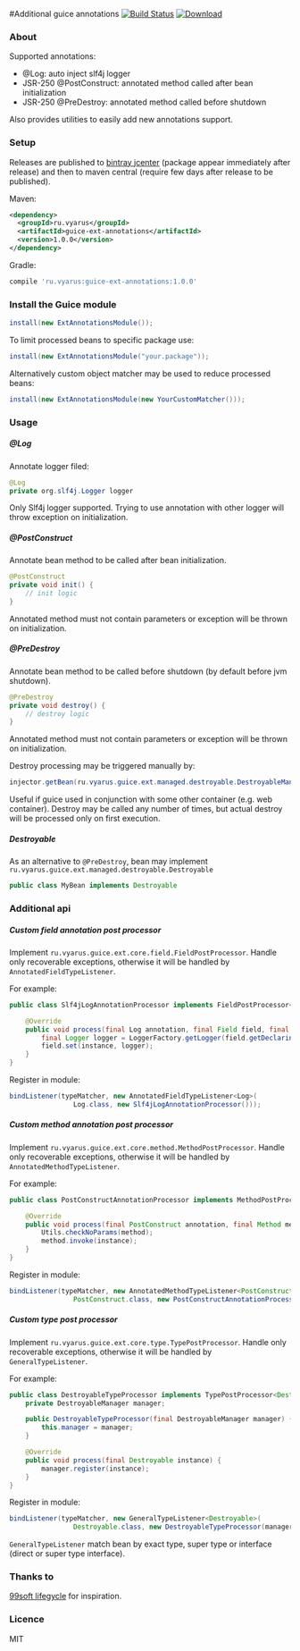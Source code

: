 #Additional guice annotations
[![Build Status](https://travis-ci.org/xvik/guice-ext-annotations.svg?branch=master)](https://travis-ci.org/xvik/guice-ext-annotations)
[ ![Download](https://api.bintray.com/packages/vyarus/xvik/guice-ext-annotations/images/download.png) ](https://bintray.com/vyarus/xvik/guice-ext-annotations/_latestVersion)

### About

Supported annotations:
* @Log: auto inject slf4j logger
* JSR-250 @PostConstruct: annotated method called after bean initialization
* JSR-250 @PreDestroy: annotated method called before shutdown

Also provides utilities to easily add new annotations support.

### Setup

Releases are published to [bintray jcenter](https://bintray.com/bintray/jcenter) (package appear immediately after release) 
and then to maven central (require few days after release to be published). 

Maven:

```xml
<dependency>
  <groupId>ru.vyarus</groupId>
  <artifactId>guice-ext-annotations</artifactId>
  <version>1.0.0</version>
</dependency>
```

Gradle:

```groovy
compile 'ru.vyarus:guice-ext-annotations:1.0.0'
```

### Install the Guice module

```java
install(new ExtAnnotationsModule());
```

To limit processed beans to specific package use:

```java
install(new ExtAnnotationsModule("your.package"));
```

Alternatively custom object matcher may be used to reduce processed beans:

```java
install(new ExtAnnotationsModule(new YourCustomMatcher()));
```

### Usage

##### @Log

Annotate logger filed:

```java
@Log
private org.slf4j.Logger logger
```

Only Slf4j logger supported. Trying to use annotation with other logger will throw exception on initialization.

##### @PostConstruct

Annotate bean method to be called after bean initialization.

```java
@PostConstruct
private void init() { 
    // init logic 
}
```

Annotated method must not contain parameters or exception will be thrown on initialization.

##### @PreDestroy

Annotate bean method to be called before shutdown (by default before jvm shutdown).

```java
@PreDestroy
private void destroy() { 
    // destroy logic 
}
```

Annotated method must not contain parameters or exception will be thrown on initialization.

Destroy processing may be triggered manually by:

```java
injector.getBean(ru.vyarus.guice.ext.managed.destroyable.DestroyableManager.class).destroy()
```
Useful if guice used in conjunction with some other container (e.g. web container). Destroy may be called any number of times, 
but actual destroy will be processed only on first execution.

##### Destroyable

As an alternative to `@PreDestroy`, bean may implement `ru.vyarus.guice.ext.managed.destroyable.Destroyable`

```java
public class MyBean implements Destroyable
```

### Additional api

##### Custom field annotation post processor

Implement `ru.vyarus.guice.ext.core.field.FieldPostProcessor`. 
Handle only recoverable exceptions, otherwise it will be handled by `AnnotatedFieldTypeListener`.

For example:

```java
public class Slf4jLogAnnotationProcessor implements FieldPostProcessor<Log> {

    @Override
    public void process(final Log annotation, final Field field, final Object instance) throws Exception {
        final Logger logger = LoggerFactory.getLogger(field.getDeclaringClass());
        field.set(instance, logger);
    }
}
```

Register in module:

```java
bindListener(typeMatcher, new AnnotatedFieldTypeListener<Log>(
                Log.class, new Slf4jLogAnnotationProcessor()));
```

##### Custom method annotation post processor

Implement `ru.vyarus.guice.ext.core.method.MethodPostProcessor`. 
Handle only recoverable exceptions, otherwise it will be handled by `AnnotatedMethodTypeListener`.

For example:

```java
public class PostConstructAnnotationProcessor implements MethodPostProcessor<PostConstruct> {

    @Override
    public void process(final PostConstruct annotation, final Method method, final Object instance) throws Exception {
        Utils.checkNoParams(method);
        method.invoke(instance);
    }
}
```

Register in module:

```java
bindListener(typeMatcher, new AnnotatedMethodTypeListener<PostConstruct>(
                PostConstruct.class, new PostConstructAnnotationProcessor()));
```

##### Custom type post processor

Implement `ru.vyarus.guice.ext.core.type.TypePostProcessor`.
Handle only recoverable exceptions, otherwise it will be handled by `GeneralTypeListener`.

For example:

```java
public class DestroyableTypeProcessor implements TypePostProcessor<Destroyable> {
    private DestroyableManager manager;

    public DestroyableTypeProcessor(final DestroyableManager manager) {
        this.manager = manager;
    }

    @Override
    public void process(final Destroyable instance) {
        manager.register(instance);
    }
}
```

Register in module:

```java
bindListener(typeMatcher, new GeneralTypeListener<Destroyable>(
                Destroyable.class, new DestroyableTypeProcessor(manager)));
```

`GeneralTypeListener` match bean by exact type, super type or interface (direct or super type interface).

### Thanks to

[99soft lifegycle](https://github.com/99soft/lifegycle) for inspiration.

### Licence

MIT
